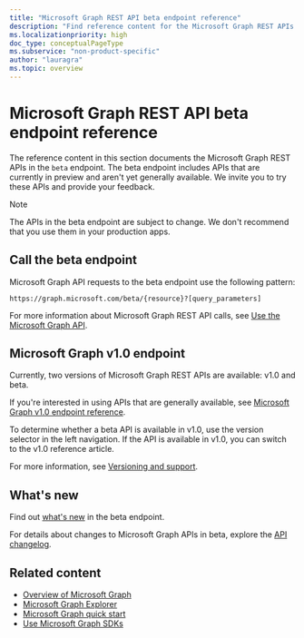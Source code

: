 ```yaml
---
title: "Microsoft Graph REST API beta endpoint reference"
description: "Find reference content for the Microsoft Graph REST APIs in the beta endpoint, which includes APIs that are currently in preview and aren't yet generally available."
ms.localizationpriority: high
doc_type: conceptualPageType
ms.subservice: "non-product-specific"
author: "lauragra"
ms.topic: overview
---
```


# Microsoft Graph REST API beta endpoint reference

The reference content in this section documents the Microsoft Graph REST APIs in the `beta` endpoint. The beta endpoint includes APIs that are currently in preview and aren't yet generally available. We invite you to try these APIs and provide your feedback.

> [!NOTE]
> The APIs in the beta endpoint are subject to change. We don't recommend that you use them in your production apps.

## Call the beta endpoint

Microsoft Graph API requests to the beta endpoint use the following pattern:

```http
https://graph.microsoft.com/beta/{resource}?[query_parameters]
```

For more information about Microsoft Graph REST API calls, see [Use the Microsoft Graph API](/graph/use-the-api).

## Microsoft Graph v1.0 endpoint

Currently, two versions of Microsoft Graph REST APIs are available: v1.0 and beta.

If you're interested in using APIs that are generally available, see [Microsoft Graph v1.0 endpoint reference](/graph/api/overview?view=graph-rest-1.0&preserve-view=true). 

To determine whether a beta API is available in v1.0, use the version selector in the left navigation. If the API is available in v1.0, you can switch to the v1.0 reference article.

For more information, see [Versioning and support](/graph/versioning-and-support).

## What's new
Find out [what's new](/graph/whats-new-overview) in the beta endpoint.

For details about changes to Microsoft Graph APIs in beta, explore the [API changelog](https://developer.microsoft.com/en-us/graph/changelog/?filterby=beta).

## Related content

- [Overview of Microsoft Graph](/graph/overview)
- [Microsoft Graph Explorer](https://developer.microsoft.com/graph/graph-explorer)
- [Microsoft Graph quick start](https://developer.microsoft.com/graph/quick-start)
- [Use Microsoft Graph SDKs](/graph/sdks/sdks-overview)
